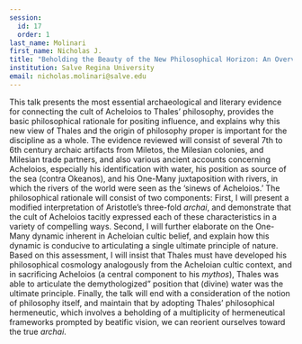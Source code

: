 ```yaml
---
session:
  id: 17
  order: 1
last_name: Molinari
first_name: Nicholas J.
title: "Beholding the Beauty of the New Philosophical Horizon: An Overview of the Acheloios-Thales Connection and its Significance for a 21st Century Philosophical Hermeneutic"
institution: Salve Regina University
email: nicholas.molinari@salve.edu
---
```

This talk presents the most essential archaeological and literary evidence for connecting the cult of Acheloios to Thales’ philosophy, provides the basic philosophical rationale for positing influence, and explains why this new view of Thales and the origin of philosophy proper is important for the discipline as a whole. The evidence reviewed will consist of several 7th to 6th century archaic artifacts from Miletos, the Milesian colonies, and Milesian trade partners, and also various ancient accounts concerning Acheloios, especially his identification with water, his position as source of the sea (contra Okeanos), and his One-Many juxtaposition with rivers, in which the rivers of the world were seen as the ‘sinews of Acheloios.’ The philosophical rationale will consist of two components: First, I will present a modified interpretation of Aristotle’s three-fold *archai*, and demonstrate that the cult of 
Acheloios tacitly expressed each of these characteristics in a variety of compelling ways. 
Second, I will further elaborate on the One-Many dynamic inherent in Acheloian cultic 
belief, and explain how this dynamic is conducive to articulating a single ultimate principle of nature. Based on this assessment, I will insist that Thales must have developed his philosophical cosmology analogously from the Acheloian cultic context, and in sacrificing Acheloios (a central component to his *mythos*), Thales was able to articulate the demythologized” position that (divine) water was the ultimate principle. Finally, the talk will end with a consideration of the notion of philosophy itself, and maintain that by adopting Thales’ philosophical hermeneutic, which involves a beholding of a multiplicity of hermeneutical frameworks prompted by beatific vision, we can reorient ourselves toward the true *archai*.
